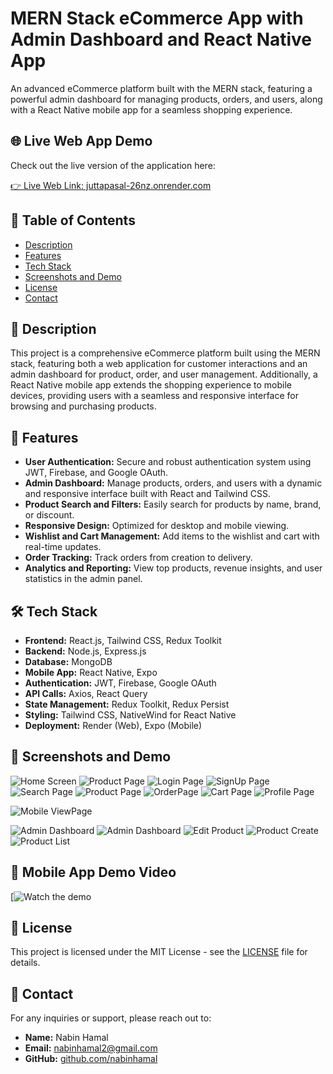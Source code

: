 # MERN Stack eCommerce App with Admin Dashboard and React Native App

An advanced eCommerce platform built with the MERN stack, featuring a powerful admin dashboard for managing products, orders, and users, along with a React Native mobile app for a seamless shopping experience.


## 🌐 Live Web App Demo

Check out the live version of the application here:

[👉 Live Web Link: juttapasal-26nz.onrender.com](https://juttapasal-26nz.onrender.com)


## 📝 Table of Contents

- [Description](#-description)
- [Features](#-features)
- [Tech Stack](#-tech-stack)
- [Screenshots and Demo](#-screenshots-and-demo)
- [License](#-license)
- [Contact](#-contact)

## 📜 Description

This project is a comprehensive eCommerce platform built using the MERN stack, featuring both a web application for customer interactions and an admin dashboard for product, order, and user management. Additionally, a React Native mobile app extends the shopping experience to mobile devices, providing users with a seamless and responsive interface for browsing and purchasing products.

## 🌟 Features

- **User Authentication:** Secure and robust authentication system using JWT, Firebase, and Google OAuth.
- **Admin Dashboard:** Manage products, orders, and users with a dynamic and responsive interface built with React and Tailwind CSS.
- **Product Search and Filters:** Easily search for products by name, brand, or discount.
- **Responsive Design:** Optimized for desktop and mobile viewing.
- **Wishlist and Cart Management:** Add items to the wishlist and cart with real-time updates.
- **Order Tracking:** Track orders from creation to delivery.
- **Analytics and Reporting:** View top products, revenue insights, and user statistics in the admin panel.

## 🛠 Tech Stack

- **Frontend:** React.js, Tailwind CSS, Redux Toolkit
- **Backend:** Node.js, Express.js
- **Database:** MongoDB
- **Mobile App:** React Native, Expo
- **Authentication:** JWT, Firebase, Google OAuth
- **API Calls:** Axios, React Query
- **State Management:** Redux Toolkit, Redux Persist
- **Styling:** Tailwind CSS, NativeWind for React Native
- **Deployment:** Render (Web), Expo (Mobile)

## 📸 Screenshots and Demo
![Home Screen](./home-screen.png)
![Product Page](./productdetail-screen.png)
![Login Page](./signin-screen.png)
![SignUp Page](./signup-screen.png)
![Search Page](./search-screen.png)
![Product Page](./product-screen.png)
![OrderPage](./order-screen.png)
![Cart Page](./cart-screen.png)
![Profile Page](./profile-screen.png)

![Mobile ViewPage](./mobileview-screen.png)

![Admin Dashboard](./dashboard1-screen.png)
![Admin Dashboard](./dashboard2-screen.png)
![Edit Product](./editproduct-screen.png)
![Product Create](./create-screen.png)
![Product List](./productlist-screen.png)

## 🎥 Mobile App Demo Video
[![Watch the demo](https://github.com/user-attachments/assets/2072299a-12ee-4cff-a277-e2ffc1fcdc5c
)


## 📄 License

This project is licensed under the MIT License - see the [LICENSE](LICENSE) file for details.

## 📧 Contact

For any inquiries or support, please reach out to:

- **Name:** Nabin Hamal
- **Email:** [nabinhamal2@gmail.com](mailto:nabinhamal2@gmail.com)
- **GitHub:** [github.com/nabinhamal](https://github.com/nabinhamal)
